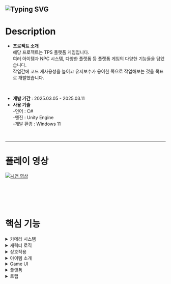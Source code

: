 ![Typing SVG](https://readme-typing-svg.demolab.com?font=Fira+Code&size=50&pause=1000&width=435&height=70&lines=JUMP!+JUMP!)
---
# Description
- **프로젝트 소개** <br>
  해당 프로젝트는 TPS 플랫폼 게임입니다. <br>
  여러 아이템과 NPC 시스템, 다양한 플랫폼 등 플랫폼 게임의 다양한 기능들을 담았습니다. <br>
  작업간에 코드 재사용성을 높이고 유지보수가 용이한 쪽으로 작업해보는 것을 목표로 개발했습니다.<br>
<br>

- **개발 기간** : 2025.03.05 - 2025.03.11
- **사용 기술** <br>
-언어 : C#<br>
-엔진 : Unity Engine <br>
-개발 환경 : Windows 11 <br>
<br>

---

# 플레이 영상
[![시연 영상](https://github.com/user-attachments/assets/8aa7e540-2031-4566-8f29-03370f165eb8)](https://www.youtube.com/watch?v=WddA5sAjhDg&feature=youtu.be) 


<br><br>
---
 
# 핵심 기능 

<details>
  <summary>카메라 시스템</summary>
  
  ## 카메라 시스템
![카메라 무빙](https://github.com/user-attachments/assets/b03cbbe3-a922-4f7c-97eb-aabd13b8bc5a)

  
  <br><br>
    
</details>

<details>
  <summary>캐릭터 로직</summary>
  
  ## 캐릭터 로직
![이동](https://github.com/user-attachments/assets/9dd95c67-0407-4fa4-b6c0-0afe0638cbdb)
![점프](https://github.com/user-attachments/assets/90d9e4b6-ed92-4e10-8dd8-3172315679c8)
![벽타기](https://github.com/user-attachments/assets/6e63daaf-14eb-4345-941e-95dd1927d0db)




  
  <br><br>
</details>


<details>
  <summary>상호작용</summary>
  
  ## 상호작용

  
  <br><br>
</details>

<details>
  <summary>아이템 소개</summary>
  
  ## 아이템 소개
  
  <br><br>
</details>


<details>
  <summary>Game UI</summary>
  
  ## Game UI
  
  <br><br>
</details>

<details>
  <summary>플랫폼</summary>
  
  ## 플랫폼
  
  <br><br>
</details>


<details>
  <summary>트랩</summary>
  
  ## 트랩
  
  <br><br>
</details>
